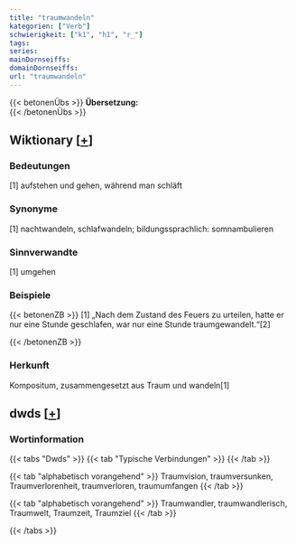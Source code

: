 ```yaml
---
title: "traumwandeln"
kategorien: ["Verb"]
schwierigkeit: ["k1", "h1", "r_"]
tags:
series:
mainDornseiffs:
domainDornseiffs:
url: "traumwandeln"
---
```


{{< betonenÜbs >}}
**Übersetzung:**  
{{< /betonenÜbs >}}

## Wiktionary [[+](https://de.wiktionary.org/wiki/traumwandeln)]

### Bedeutungen
[1] aufstehen und gehen, während man schläft  

### Synonyme
[1] nachtwandeln, schlafwandeln; bildungssprachlich: somnambulieren  

### Sinnverwandte
[1] umgehen  

### Beispiele
{{< betonenZB >}}
[1] „Nach dem Zustand des Feuers zu urteilen, hatte er nur eine Stunde geschlafen, war nur eine Stunde traumgewandelt.“[2]  

{{< /betonenZB >}}
### Herkunft
Kompositum, zusammengesetzt aus Traum und wandeln[1]  



## dwds [[+](https://www.dwds.de/wb/traumwandeln)]

### Wortinformation
{{< tabs "Dwds" >}}
{{< tab "Typische Verbindungen" >}}
{{< /tab >}}

{{< tab "alphabetisch vorangehend" >}}
Traumvision, traumversunken, Traumverlorenheit, traumverloren, traumumfangen
{{< /tab >}}

{{< tab "alphabetisch vorangehend" >}}
Traumwandler, traumwandlerisch, Traumwelt, Traumzeit, Traumziel
{{< /tab >}}

{{< /tabs >}}

